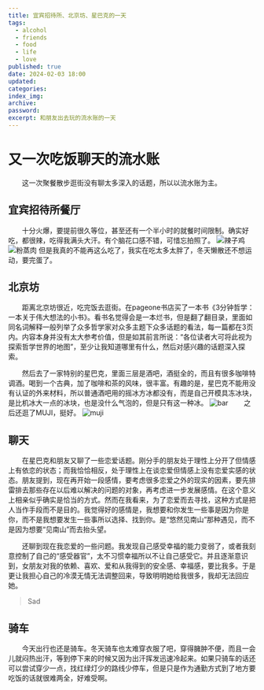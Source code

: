 ```yaml
---
title: 宜宾招待所、北京坊、星巴克的一天
tags:
  - alcohol
  - friends
  - food
  - life
  - love
published: true
date: 2024-02-03 18:00
updated:
categories:
index_img:
archive:
password:
excerpt: 和朋友出去玩的流水账的一天
---
```


# 又一次吃饭聊天的流水账

&emsp;&emsp;这一次聚餐散步逛街没有聊太多深入的话题，所以以流水账为主。

## 宜宾招待所餐厅

&emsp;&emsp;十分火爆，要提前很久等位，甚至还有一个半小时的就餐时间限制。确实好吃，都很辣，吃得我满头大汗。有个脑花口感不错，可惜忘拍照了。
![辣子鸡](https://HiraethEcho.github.io/picgo/daily/laziji.2dmfkgswcvk0.jpg)
![粉蒸肉](https://HiraethEcho.github.io/picgo/daily/514d8749c8f3ddc93ca5f2ff660f8be.tt6c2y9e4gg.jpg)
但是我真的不能再这么吃了，我实在吃太多太胖了，冬天懒散还不想运动，要完蛋了。

## 北京坊

&emsp;&emsp;距离北京坊很近，吃完饭去逛街。在pageone书店买了一本书《3分钟哲学：一本关于伟大想法的小书》。看书名觉得会是一本烂书，但是翻了翻目录，里面如同名词解释一般列举了众多哲学家对众多主题下众多话题的看法，每一篇都在3页内。内容本身并没有太大参考价值，但是如其前言所说：“各位读者大可将此视为探索哲学世界的地图”，至少让我知道哪里有什么，然后对感兴趣的话题深入探索。

&emsp;&emsp;然后去了一家特别的星巴克，里面三层是酒吧，酒挺全的，而且有很多咖啡特调酒。喝到一个古典，加了咖啡和茶的风味，很丰富。有趣的是，星巴克不能用没有认证的外来材料，所以普通酒吧用的摇冰方冰都没有，而是自己开模具冻冰块，是比机冰大一点的冰块，也是没什么气泡的，但是只有这一种冰。
![bar](https://HiraethEcho.github.io/picgo/daily/bar.19kix5ix594w.jpg)
&emsp;&emsp;之后还逛了MUJI，挺好。
![muji](https://HiraethEcho.github.io/picgo/daily/muji.21v1c9ibh44g.jpg)

## 聊天

&emsp;&emsp;在星巴克和朋友又聊了一些恋爱话题。刚分手的朋友处于理性上分开了但情感上有依恋的状态；而我恰恰相反，处于理性上在谈恋爱但情感上没有恋爱实感的状态。朋友提到，现在再开始一段感情，要考虑很多恋爱之外的现实的因素，要先排雷排去那些存在以后难以解决的问题的对象，再考虑进一步发展感情。在这个意义上相亲似乎确实是恰当的方式。然而在我看来，为了恋爱而去寻找，这种方式是把人当作手段而不是目的。我觉得好的感情是，我想要和你发生一些事是因为你是你，而不是我想要发生一些事所以选择、找到你。是“悠然见南山”那种遇见，而不是因为想要“见南山”而去抬头望。

&emsp;&emsp;还聊到现在我恋爱的一些问题。我发现自己感受幸福的能力变弱了，或者我刻意控制了自己的“感受器官”，太不习惯幸福所以不让自己感受它。并且逐渐意识到，女朋友对我的依赖、喜欢、爱和从我得到的安全感、幸福感，要比我多。于是更让我担心自己的冷漠无情无法调整回来，导致明明她给我很多，我却无法回应她。

> Sad

## 骑车

&emsp;&emsp;今天出行也还是骑车。冬天骑车也太难穿衣服了吧，穿得臃肿不便，而且一会儿就闷热出汗，等到停下来的时候又因为出汗挥发迅速冷起来。如果只骑车的话还可以尝试穿少一点，找红绿灯少的路线少停车，但是只是作为通勤方式到了地方要吃饭的话就很难两全，好难受啊。
